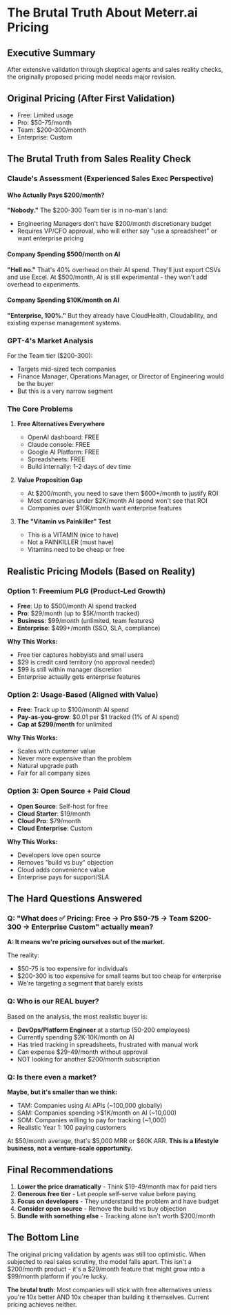 # The Brutal Truth About Meterr.ai Pricing

## Executive Summary
After extensive validation through skeptical agents and sales reality checks, the originally proposed pricing model needs major revision.

## Original Pricing (After First Validation)
- Free: Limited usage
- Pro: $50-75/month
- Team: $200-300/month
- Enterprise: Custom

## The Brutal Truth from Sales Reality Check

### Claude's Assessment (Experienced Sales Exec Perspective)

#### Who Actually Pays $200/month?
**"Nobody."** The $200-300 Team tier is in no-man's land:
- Engineering Managers don't have $200/month discretionary budget
- Requires VP/CFO approval, who will either say "use a spreadsheet" or want enterprise pricing

#### Company Spending $500/month on AI
**"Hell no."** That's 40% overhead on their AI spend. They'll just export CSVs and use Excel. At $500/month, AI is still experimental - they won't add overhead to experiments.

#### Company Spending $10K/month on AI
**"Enterprise, 100%."** But they already have CloudHealth, Cloudability, and existing expense management systems.

### GPT-4's Market Analysis

For the Team tier ($200-300):
- Targets mid-sized tech companies
- Finance Manager, Operations Manager, or Director of Engineering would be the buyer
- But this is a very narrow segment

### The Core Problems

1. **Free Alternatives Everywhere**
   - OpenAI dashboard: FREE
   - Claude console: FREE
   - Google AI Platform: FREE
   - Spreadsheets: FREE
   - Build internally: 1-2 days of dev time

2. **Value Proposition Gap**
   - At $200/month, you need to save them $600+/month to justify ROI
   - Most companies under $2K/month AI spend won't see that ROI
   - Companies over $10K/month want enterprise features

3. **The "Vitamin vs Painkiller" Test**
   - This is a VITAMIN (nice to have)
   - Not a PAINKILLER (must have)
   - Vitamins need to be cheap or free

## Realistic Pricing Models (Based on Reality)

### Option 1: Freemium PLG (Product-Led Growth)
- **Free**: Up to $500/month AI spend tracked
- **Pro**: $29/month (up to $5K/month tracked)
- **Business**: $99/month (unlimited, team features)
- **Enterprise**: $499+/month (SSO, SLA, compliance)

**Why This Works:**
- Free tier captures hobbyists and small users
- $29 is credit card territory (no approval needed)
- $99 is still within manager discretion
- Enterprise actually gets enterprise features

### Option 2: Usage-Based (Aligned with Value)
- **Free**: Track up to $100/month AI spend
- **Pay-as-you-grow**: $0.01 per $1 tracked (1% of AI spend)
- **Cap at $299/month** for unlimited

**Why This Works:**
- Scales with customer value
- Never more expensive than the problem
- Natural upgrade path
- Fair for all company sizes

### Option 3: Open Source + Paid Cloud
- **Open Source**: Self-host for free
- **Cloud Starter**: $19/month
- **Cloud Pro**: $79/month
- **Cloud Enterprise**: Custom

**Why This Works:**
- Developers love open source
- Removes "build vs buy" objection
- Cloud adds convenience value
- Enterprise pays for support/SLA

## The Hard Questions Answered

### Q: "What does ✅ Pricing: Free → Pro $50-75 → Team $200-300 → Enterprise Custom" actually mean?

**A: It means we're pricing ourselves out of the market.**

The reality:
- $50-75 is too expensive for individuals
- $200-300 is too expensive for small teams but too cheap for enterprise
- We're targeting a segment that barely exists

### Q: Who is our REAL buyer?

Based on the analysis, the most realistic buyer is:
- **DevOps/Platform Engineer** at a startup (50-200 employees)
- Currently spending $2K-10K/month on AI
- Has tried tracking in spreadsheets, frustrated with manual work
- Can expense $29-49/month without approval
- NOT looking for another $200/month subscription

### Q: Is there even a market?

**Maybe, but it's smaller than we think:**
- TAM: Companies using AI APIs (~100,000 globally)
- SAM: Companies spending >$1K/month on AI (~10,000)
- SOM: Companies willing to pay for tracking (~1,000)
- Realistic Year 1: 100 paying customers

At $50/month average, that's $5,000 MRR or $60K ARR.
**This is a lifestyle business, not a venture-scale opportunity.**

## Final Recommendations

1. **Lower the price dramatically** - Think $19-49/month max for paid tiers
2. **Generous free tier** - Let people self-serve value before paying
3. **Focus on developers** - They understand the problem and have budget
4. **Consider open source** - Remove the build vs buy objection
5. **Bundle with something else** - Tracking alone isn't worth $200/month

## The Bottom Line

The original pricing validation by agents was still too optimistic. When subjected to real sales scrutiny, the model falls apart. This isn't a $200/month product - it's a $29/month feature that might grow into a $99/month platform if you're lucky.

**The brutal truth**: Most companies will stick with free alternatives unless you're 10x better AND 10x cheaper than building it themselves. Current pricing achieves neither.